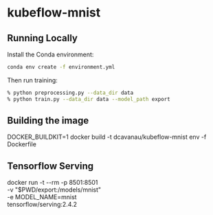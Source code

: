 # kubeflow-mnist

## Running Locally

Install the Conda environment:

```sh
conda env create -f environment.yml
```

Then run training:

```sh
% python preprocessing.py --data_dir data
% python train.py --data_dir data --model_path export
```

## Building the image

DOCKER_BUILDKIT=1 docker build -t dcavanau/kubeflow-mnist env -f Dockerfile

## Tensorflow Serving

docker run -t --rm -p 8501:8501 \
    -v "$PWD/export:/models/mnist" \
    -e MODEL_NAME=mnist \
    tensorflow/serving:2.4.2
